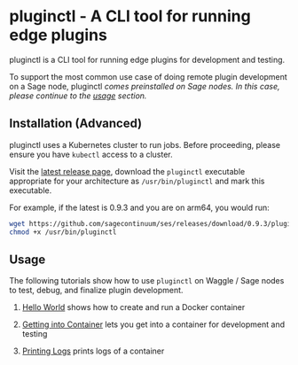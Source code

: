 # pluginctl - A CLI tool for running edge plugins

pluginctl is a CLI tool for running edge plugins for development and testing.

To support the most common use case of doing remote plugin development on a Sage node, pluginctl _comes preinstalled on Sage nodes. In this case, please continue to the [usage](#Usage) section._

## Installation (Advanced)

pluginctl uses a Kubernetes cluster to run jobs. Before proceeding, please ensure you have `kubectl` access to a cluster.

Visit the [latest release page](https://github.com/sagecontinuum/ses/releases/latest), download the `pluginctl` executable appropriate for your architecture as `/usr/bin/pluginctl` and mark this executable.

For example, if the latest is 0.9.3 and you are on arm64, you would run:

```bash
wget https://github.com/sagecontinuum/ses/releases/download/0.9.3/pluginctl-arm64 -O /usr/bin/pluginctl
chmod +x /usr/bin/pluginctl
```

## Usage

The following tutorials show how to use `pluginctl` on Waggle / Sage nodes to test, debug, and finalize plugin development.

1. [Hello World](tutorial_helloworld.md) shows how to create and run a Docker container

2. [Getting into Container](tutorial_getintocontainer.md) lets you get into a container for development and testing

3. [Printing Logs](tutorial_printlog.md) prints logs of a container
